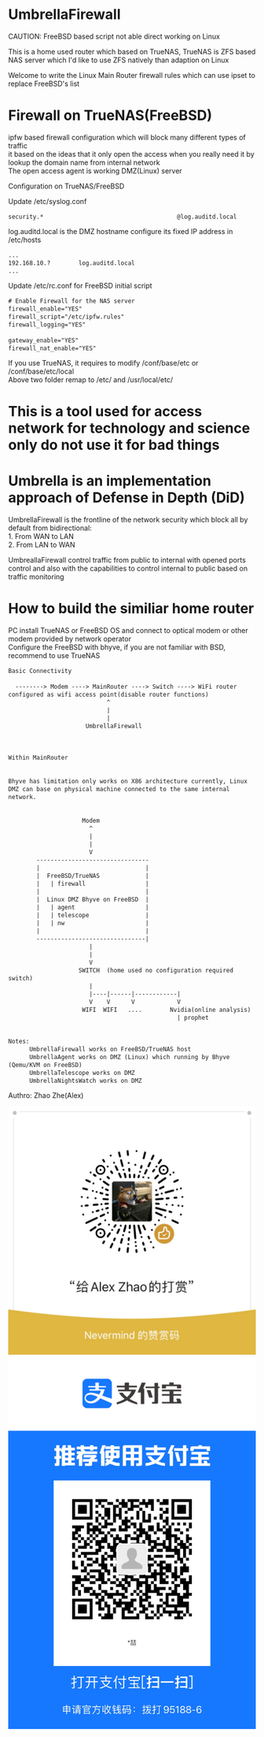 # UmbrellaFirewall

CAUTION: FreeBSD based script not able direct working on Linux   

This is a home used router which based on TrueNAS, TrueNAS is ZFS based NAS server which I'd like to use ZFS natively than adaption on Linux    

Welcome to write the Linux Main Router firewall rules which can use ipset to replace FreeBSD's list   

# Firewall on TrueNAS(FreeBSD)   

ipfw based firewall configuration which will block many different types of traffic    
it based on the ideas that it only open the access when you really need it by lookup the domain name from internal network   
The open access agent is working DMZ(Linux) server    

Configuration on TrueNAS/FreeBSD    

Update /etc/syslog.conf    
```
security.*                                      @log.auditd.local    
```

log.auditd.local is the DMZ hostname configure its fixed IP address in /etc/hosts    
```
...   
192.168.10.?		log.auditd.local    
...   

```

Update /etc/rc.conf for FreeBSD initial script       
```
# Enable Firewall for the NAS server
firewall_enable="YES"
firewall_script="/etc/ipfw.rules"
firewall_logging="YES"

gateway_enable="YES"
firewall_nat_enable="YES"
```

If you use TrueNAS, it requires to modify /conf/base/etc  or  /conf/base/etc/local     
Above two folder remap to /etc/ and /usr/local/etc/    

# This is a tool used for access network for technology and science only do not use it for bad things    


# Umbrella is an implementation approach of Defense in Depth (DiD)    
UmbrellaFirewall is the frontline of the network security which block all by default from bidirectional:    
	1. From WAN to LAN   
	2. From LAN to WAN   

UmbreallaFirewall control traffic from public to internal with opened ports control and also with the capabilities
to control internal to public based on traffic monitoring


# How to build the similiar home router    

  PC install TrueNAS or FreeBSD OS and connect to optical modem or other modem provided by network operator       
  Configure the FreeBSD with bhyve, if you are not familiar with BSD, recommend to use TrueNAS    
 

```
Basic Connectivity    

  --------> Modem ----> MainRouter ----> Switch ----> WiFi router configured as wifi access point(disable router functions)    
                            ^    
                            |   
                            |
                      UmbrellaFirewall    



Within MainRouter     


Bhyve has limitation only works on X86 architecture currently, Linux DMZ can base on physical machine connected to the same internal network.     

                       
                     Modem   
                       ^
                       |
                       |
                       V
        --------------------------------
        |                              |
        |  FreeBSD/TrueNAS             |
        |   | firewall                 |
        |                              |
        |  Linux DMZ Bhyve on FreeBSD  |
        |   | agent                    |
        |   | telescope                |
        |   | nw                       |
        |                              |
        -------------------------------|
                       |
                       |
                       V
                    SWITCH  (home used no configuration required switch)
                       |
                       |----|------|------------|
                       V    V      V            V
                     WIFI  WIFI   ....        Nvidia(online analysis)
                                                | prophet


Notes:
      UmbrellaFirewall works on FreeBSD/TrueNAS host
      UmbrellaAgent works on DMZ (Linux) which running by Bhyve (Qemu/KVM on FreeBSD)
      UmbrellaTelescope works on DMZ
      UmbrellaNightsWatch works on DMZ

```


Authro: Zhao Zhe(Alex)


![Donate](./DONATE.JPG)
![Donate](./DONATE_Z.JPG)
